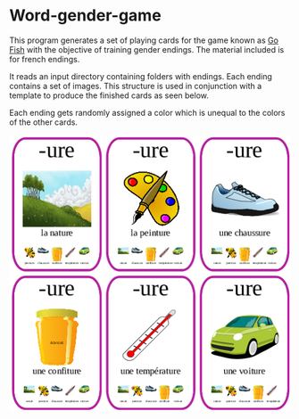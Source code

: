 Word-gender-game
================

This program generates a set of playing cards for the game known as [Go Fish](http://en.wikipedia.org/wiki/Go_Fish)
with the objective of training gender endings. The material included is for french endings.

It reads an input directory containing folders with endings. Each ending contains a set of images.
This structure is used in conjunction with a template to produce the finished cards as seen below.

Each ending gets randomly assigned a color which is unequal to the colors of the other cards.


![Card for ending ette](https://raw.githubusercontent.com/tusj/word-gender-game/master/example.png "Card for ending -ette")

